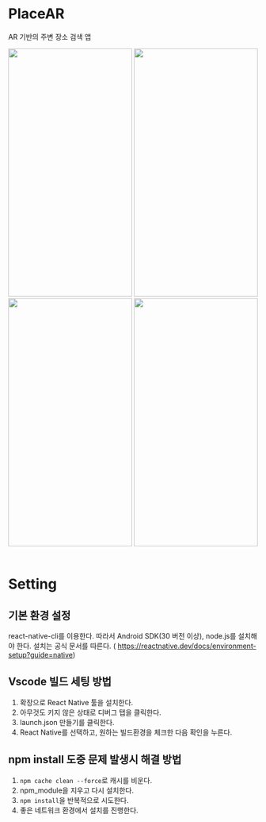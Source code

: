 # PlaceAR
AR 기반의 주변 장소 검색 앱

<img src="https://github.com/green-21/PlaceAR/assets/75987694/bc7d00a9-3330-4718-9330-59a221a23f5d"  width="250" height="500">
<img src="https://github.com/green-21/PlaceAR/assets/75987694/3af39476-fb6c-4bde-a036-5a4a67a1e1a9"  width="250" height="500">
<img src="https://github.com/green-21/PlaceAR/assets/75987694/d5d1c607-8185-43da-9ae3-067a6bcdb15c"  width="250" height="500">
<img src="https://github.com/green-21/PlaceAR/assets/75987694/c3809817-4d51-40d9-82e3-d3d8a6a34570"  width="250" height="500"> 
&nbsp;  
&nbsp;
&nbsp;  
   

# Setting
## 기본 환경 설정
react-native-cli를 이용한다. 따라서 Android SDK(30 버전 이상), node.js를 설치해야 한다. 설치는 공식 문서를 따른다. (
https://reactnative.dev/docs/environment-setup?guide=native)
## Vscode 빌드 세팅 방법
1. 확장으로 React Native 툴을 설치한다.
2. 아무것도 키지 않은 상태로 디버그 탭을 클릭한다.
3. launch.json 만들기를 클릭한다.
4. React Native를 선택하고, 원하는 빌드환경을 체크한 다음 확인을 누른다.


## npm install 도중 문제 발생시 해결 방법
1. `npm cache clean --force`로 캐시를 비운다.
2. npm_module을 지우고 다시 설치한다.
3. `npm install`을 반복적으로 시도한다.
4. 좋은 네트워크 환경에서 설치를 진행한다.
